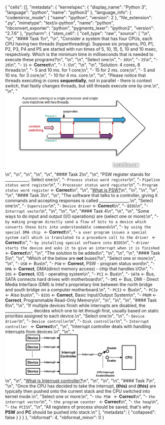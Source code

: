 {
 "cells": [],
 "metadata": {
  "kernelspec": {
   "display_name": "Python 3",
   "language": "python",
   "name": "python3"
  },
  "language_info": {
   "codemirror_mode": {
    "name": "ipython",
    "version": 2
   },
   "file_extension": ".py",
   "mimetype": "text/x-python",
   "name": "python",
   "nbconvert_exporter": "python",
   "pygments_lexer": "ipython2",
   "version": "2.7.6"
  },
  "pycharm": {
   "stem_cell": {
    "cell_type": "raw",
    "source": [
     "\n",
     "\n",
     "####  Task 1\n",
     "\n",
     "Consider a system that has four CPUs, each CPU having two threads (hyperthreading). Suppose six programs, P0, P1, P2, P3, P4 and P5 are started with run times of 5, 10, 15, 5, 10 and 10 msec, respectively. Which is the minimum time in milliseconds that is needed to execute these programs?\n",
     "\n",
     "\n",
     "Select one:\n",
     "- ```30```\n",
     "- ```25```\n",
     "-  ```20```\n",
     "- ```15``` <- **Correct**\n",
     "-  ```7.5```\n",
     "\n",
     "\n",
     "Solution: 4 cores, 8 threads:\n",
     "- 5 and 10 ms. for 1 core;\n",
     "- 15 for 2 ms. core;\n",
     "- 5 and 10 ms. for 3 core;\n",
     "- 10 for 4 ms. core.\n",
     "\n",
     "Please notice that threads executing in cores **sequentially**, not in parallel - there is context switch, that fastly changes threads, but still threads execute one by one.\n",
     "\n",
     "![context switch](context-switching.png)\n",
     "\n",
     "\n",
     "\n",
     "\n",
     "####  Task 2\n",
     "\n",
     "PSW register stands for ____________. Select one:\n",
     "- ```Process status word register```\n",
     "- ```Pipeline status word register```\n",
     "- ```Processor status word register```\n",
     "- ```Program status word register``` <- **Correct**\n",
     "\n",
     "[What is PSW?](https://en.wikipedia.org/wiki/Status_register)\n",
     "\n",
     "\n",
     "\n",
     "\n",
     "####  Task 3\n",
     "\n",
     "The software that talks to a controller, giving it commands and accepting responses is called _______________.\n",
     "Select one:\n",
     "- ```Supervisor```\n",
     "- ```Device driver``` <- **Correct**\n",
     "- ```BIOS```\n",
     "- ```Interrupt vector```\n",
     "\n",
     "\n",
     "\n",
     "####  Task 4\n",
     "\n",
     "\n",
     "Some ways to do input and output (I/O operations) are (select one or more):\n",
     "- ```by making program directly send a flow of bits to a device which converts these bits into understandable commands```\n",
     "- ```by using the special DMA chip ``` <- **Correct**\n",
     "- ```a user program issues a special system call which is translated to a procedure call to the driver ``` <- **Correct**\n",
     "- ```by installing special software into BIOS```\n",
     "- ```driver starts the device and asks it to give an interrupt when it is finished``` <- **Correct**\n",
     "\n",
     "The solution to be added\n",
     "\n",
     "\n",
     "\n",
     "####  Task 5\n",
     "\n",
     "Which of the below are **not** buses?\n",
     "Select one or more:\n",
     "\n",
     "- ```USB``` <- Bus\n",
     "- ```PSW``` <- **Correct**, PSW - program status word\n",
     "- ```DMA``` <- **Correct**, DMA(direct memory access) - chip that handles I/O\n",
     "- ```IOS``` <- **Correct**, IOS - operating system\n",
     "- ```PCI``` <- Bus\n",
     "- ```SATA``` <- Bus, SATA connects hard drives with motherboard\n",
     "- ```DMI``` <- Bus, DMI - Direct Media Interface (DMI) is Intel's proprietary link between the north bridge and south bridge on a computer motherboard.\n",
     "- ```PCI3``` <- Bus\n",
     "- ```PCIe``` <- Also bus\n",
     "- ```BIOS``` <- **Correct**, Basic Input/Output System\n",
     "- ```PROM``` <- **Correct**, Programmable Read-Only Memory\n",
     "\n",
     "\n",
     "\n",
     "####  Task 6\n",
     "\n",
     "If multiple devices finish while interrupts are disabled, the ______________ decides which one to let through first, usually based on static priorities assigned to each device.\n",
     "Select one:\n",
     "\n",
     "- ```Device driver```\n",
     "- ```Device controller```\n",
     "- ```Disk controller```\n",
     "- ```Interrupt controller ``` <- **Correct**\n",
     "\n",
     "Interrupt controller deals with handling interrupts from devices.\n",
     "\n",
     "![interrupt](Interrupt%20Management.jpg)\n",
     "\n",
     "[What is Interrupt controller?](https://doc.micrium.com/display/os305/Handling+CPU+Interrupts)\n",
     "\n",
     "\n",
     "\n",
     "####  Task 7\n",
     "\n",
     "Once the CPU has decided to take the interrupt, __(this)__ and __(this)__ are typically then pushed onto the current stack and the CPU switched into kernel mode.\n",
     "Select one or more:\n",
     "- ```the PSW ``` <- **Correct**\n",
     "- ```the interrupt vector```\n",
     "- ```the program counter ``` <- **Correct**\n",
     "- ```the heap```\n",
     "- ```the PCI```\n",
     "\n",
     "All registers of process should be saved, that's why **PSW** and **PC** should be pushed into stack.\n"
    ],
    "metadata": {
     "collapsed": false
    }
   }
  }
 },
 "nbformat": 4,
 "nbformat_minor": 0
}